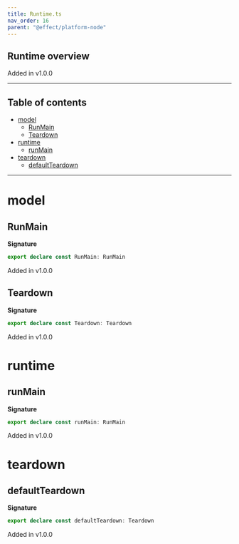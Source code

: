 ```yaml
---
title: Runtime.ts
nav_order: 16
parent: "@effect/platform-node"
---
```


## Runtime overview

Added in v1.0.0

---

<h2 class="text-delta">Table of contents</h2>

- [model](#model)
  - [RunMain](#runmain)
  - [Teardown](#teardown)
- [runtime](#runtime)
  - [runMain](#runmain-1)
- [teardown](#teardown-1)
  - [defaultTeardown](#defaultteardown)

---

# model

## RunMain

**Signature**

```ts
export declare const RunMain: RunMain
```

Added in v1.0.0

## Teardown

**Signature**

```ts
export declare const Teardown: Teardown
```

Added in v1.0.0

# runtime

## runMain

**Signature**

```ts
export declare const runMain: RunMain
```

Added in v1.0.0

# teardown

## defaultTeardown

**Signature**

```ts
export declare const defaultTeardown: Teardown
```

Added in v1.0.0
